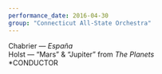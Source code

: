 ```yaml
---
performance_date: 2016-04-30
group: "Connecticut All-State Orchestra"
---
```

Chabrier — _España_<br/>
Holst — “Mars” &amp; “Jupiter” from _The Planets_<br/>
*CONDUCTOR
